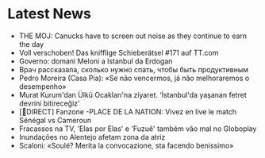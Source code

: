 # Latest News
-  THE MOJ: Canucks have to screen out noise as they continue to earn the day
-  Voll verschoben! Das knifflige Schieberätsel #171 auf TT.com
-  Governo: domani Meloni a Istanbul da Erdogan
-  Врач рассказала, сколько нужно спать, чтобы быть продуктивным
-  Pedro Moreira (Casa Pia): «Se não vencermos, já não melhoraremos o desempenho»
-  Murat Kurum'dan Ülkü Ocakları'na ziyaret. ‘İstanbul'da yaşanan fetret devrini bitireceğiz’
-  [🛑DIRECT] Fanzone -PLACE DE LA NATION: Vivez en live le match Sénégal vs Cameroun
-  Fracassos na TV, 'Elas por Elas' e 'Fuzuê' também vão mal no Globoplay
-  Inundações no Alentejo afetam zona da atriz
-  Scaloni: «Soulé? Merita la convocazione, sta facendo benissimo»
